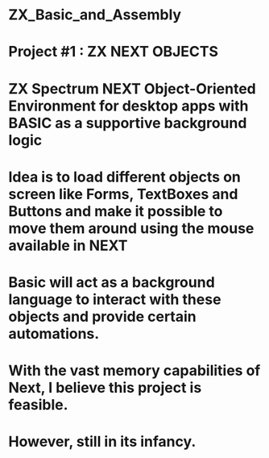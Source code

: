 # ZX_Basic_and_Assembly
# Project #1 : ZX NEXT OBJECTS
# ZX Spectrum NEXT Object-Oriented Environment for desktop apps with BASIC as a supportive background logic
# Idea is to load different objects on screen like Forms, TextBoxes and Buttons and make it possible to move them around using the mouse available in NEXT
# Basic will act as a background language to interact with these objects and provide certain automations.
# With the vast memory capabilities of Next, I believe this project is feasible.
# However, still in its infancy.
